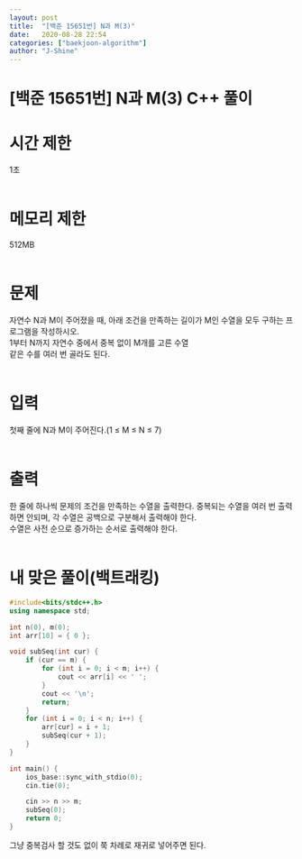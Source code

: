 ```yaml
---
layout: post
title:  "[백준 15651번] N과 M(3)"
date:   2020-08-28 22:54
categories: ["baekjoon-algorithm"]
author: "J-Shine"
---
```

# \[백준 15651번] N과 M(3) C++ 풀이
# 시간 제한
1초<br><br>

# 메모리 제한
512MB<br><br>

# 문제  
자연수 N과 M이 주어졌을 때, 아래 조건을 만족하는 길이가 M인 수열을 모두 구하는 프로그램을 작성하시오.<br>
1부터 N까지 자연수 중에서 중복 없이 M개를 고른 수열<br>
같은 수를 여러 번 골라도 된다.<br><br>

# 입력  
첫째 줄에 N과 M이 주어진다.(1 ≤ M ≤ N ≤ 7)<br><br>

# 출력  
한 줄에 하나씩 문제의 조건을 만족하는 수열을 출력한다. 중복되는 수열을 여러 번 출력하면 안되며, 각 수열은 공백으로 구분해서 출력해야 한다.<br>
수열은 사전 순으로 증가하는 순서로 출력해야 한다.<br><br>

# 내 맞은 풀이(백트래킹)

```c++
#include<bits/stdc++.h>
using namespace std;

int n(0), m(0);
int arr[10] = { 0 };

void subSeq(int cur) {
	if (cur == m) {
		for (int i = 0; i < m; i++) {
			cout << arr[i] << ' ';
		}
		cout << '\n';
		return;
	}
	for (int i = 0; i < n; i++) {
		arr[cur] = i + 1;
		subSeq(cur + 1);
	}
}

int main() {
	ios_base::sync_with_stdio(0);
	cin.tie(0);

	cin >> n >> m;
	subSeq(0);
	return 0;
}
```
그냥 중복검사 할 것도 없이 쭉 차례로 재귀로 넣어주면 된다.<br><br>


